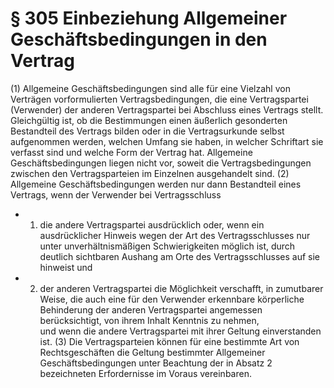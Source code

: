# § 305 Einbeziehung Allgemeiner Geschäftsbedingungen in den Vertrag
(1) Allgemeine Geschäftsbedingungen sind alle für eine Vielzahl von Verträgen vorformulierten Vertragsbedingungen, die eine Vertragspartei (Verwender) der anderen Vertragspartei bei Abschluss eines Vertrags stellt. Gleichgültig ist, ob die Bestimmungen einen äußerlich gesonderten Bestandteil des Vertrags bilden oder in die Vertragsurkunde selbst aufgenommen werden, welchen Umfang sie haben, in welcher Schriftart sie verfasst sind und welche Form der Vertrag hat. Allgemeine Geschäftsbedingungen liegen nicht vor, soweit die Vertragsbedingungen zwischen den Vertragsparteien im Einzelnen ausgehandelt sind.
(2) Allgemeine Geschäftsbedingungen werden nur dann Bestandteil eines Vertrags, wenn der Verwender bei Vertragsschluss
* 1. die andere Vertragspartei ausdrücklich oder, wenn ein ausdrücklicher Hinweis wegen der Art des Vertragsschlusses nur unter unverhältnismäßigen Schwierigkeiten möglich ist, durch deutlich sichtbaren Aushang am Orte des Vertragsschlusses auf sie hinweist und
* 2. der anderen Vertragspartei die Möglichkeit verschafft, in zumutbarer Weise, die auch eine für den Verwender erkennbare körperliche Behinderung der anderen Vertragspartei angemessen berücksichtigt, von ihrem Inhalt Kenntnis zu nehmen,  
und wenn die andere Vertragspartei mit ihrer Geltung einverstanden ist.
(3) Die Vertragsparteien können für eine bestimmte Art von Rechtsgeschäften die Geltung bestimmter Allgemeiner Geschäftsbedingungen unter Beachtung der in Absatz 2 bezeichneten Erfordernisse im Voraus vereinbaren.